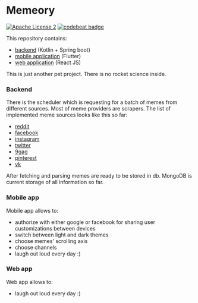 # Memeory
[![Apache License 2](https://img.shields.io/badge/license-MIT-purple.svg)](https://opensource.org/licenses/MIT)
[![codebeat badge](https://codebeat.co/badges/1232b163-6bdf-4f75-951f-9252af33cdaf)](https://codebeat.co/projects/github-com-sokomishalov-memeory-master)

This repository contains:
 - [backend](./backend) (Kotlin + Spring boot) 
 - [mobile application](./mobile-app) (Flutter)
 - [web application](./web-app) (React JS) 

This is just another pet project. There is no rocket science inside.

### Backend

There is the scheduler which is requesting for a batch of memes 
from different sources. Most of meme providers are scrapers.
The list of implemented meme sources looks like this so far:
- [reddit](https://www.reddit.com)
- [facebook](https://www.facebook.com)
- [instagram](https://www.instagram.com)
- [twitter](https://twitter.com)
- [9gag](https://9gag.com)
- [pinterest](https://www.pinterest.com)
- [vk](https://vk.com)

After fetching and parsing memes are ready to be stored in db. 
MongoDB is current storage of all information so far.

### Mobile app

Mobile app allows to:
 - authorize with either google or facebook for sharing user 
 customizations between devices
 - switch between light and dark themes
 - choose memes' scrolling axis
 - choose channels
 - laugh out loud every day :)

### Web app

Web app allows to:
 - laugh out loud every day :)